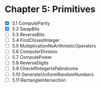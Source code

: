 # Chapter 5: Primitives

- [x] 5.1 ComputeParity
- [x] 5.2 SwapBits
- [ ] 5.3 ReverseBits
- [ ] 5.4 FindClosestInteger
- [ ] 5.5 MultiplicationNoArithmeticOperators
- [ ] 5.6 ComputerDivision
- [ ] 5.7 ComputePower
- [ ] 5.8 ReverseDigits
- [ ] 5.9 CheckIfIntegerIsPalindrome
- [ ] 5.10 GenerateUniformRandomNumbers
- [ ] 5.11 RectangleIntersection